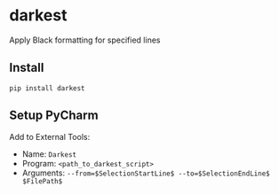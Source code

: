 # darkest
Apply Black formatting for specified lines

## Install
`pip install darkest`

## Setup PyCharm
Add to External Tools:
* Name: `Darkest`
* Program: `<path_to_darkest_script>`
* Arguments: `--from=$SelectionStartLine$ --to=$SelectionEndLine$ $FilePath$`
